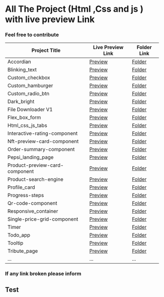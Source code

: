 <!--
  **Note:** This file is written in Markdown. To properly view the contents of this file, please use a Markdown viewer or editor.
-->

# All The Project (Html ,Css and js ) with live preview Link

### Feel free to contribute 

| Project Title | Live Preview Link | Folder Link |
| --- | --- | --- |
| Accordian | [Preview](https://varunuk09.github.io/HTML_PRACTICE_PROJECTS/accordian/) | [Folder](https://github.com/varunUk09/HTML_PRACTICE_PROJECTS/tree/master/Accordian) |
| Blinking_text | [Preview](https://varunuk09.github.io/HTML_PRACTICE_PROJECTS/blinking_text/) | [Folder](https://github.com/varunUk09/HTML_PRACTICE_PROJECTS/tree/master/blinking_text) |
| Custom_checkbox | [Preview](https://varunuk09.github.io/HTML_PRACTICE_PROJECTS/custom_checkbox/) | [Folder](https://github.com/varunUk09/HTML_PRACTICE_PROJECTS/tree/master/custom_checkbox) |
| Custom_hamburger | [Preview](https://varunuk09.github.io/HTML_PRACTICE_PROJECTS/custom_hamburger/) | [Folder](https://github.com/varunUk09/HTML_PRACTICE_PROJECTS/tree/master/custom_hamburger) |
| Custom_radio_btn | [Preview](https://varunuk09.github.io/HTML_PRACTICE_PROJECTS/custom_radio_btn/) | [Folder](https://github.com/varunUk09/HTML_PRACTICE_PROJECTS/tree/master/custom_radio_btn) |
| Dark_bright | [Preview](https://varunuk09.github.io/HTML_PRACTICE_PROJECTS/Dark_bright/) | [Folder](https://github.com/varunUk09/HTML_PRACTICE_PROJECTS/tree/master/Dark_bright) |
| File Downloader V1 | [Preview](https://varunuk09.github.io/HTML_PRACTICE_PROJECTS/File%20Downloader%20V1/) | [Folder](https://github.com/varunUk09/HTML_PRACTICE_PROJECTS/tree/master/File%20Downloader%20V1) |
| Flex_box_form | [Preview](https://varunuk09.github.io/HTML_PRACTICE_PROJECTS/flex_box_form/) | [Folder](https://github.com/varunUk09/HTML_PRACTICE_PROJECTS/tree/master/flex_box_form) |
| Html_css_js_tabs | [Preview](https://varunuk09.github.io/HTML_PRACTICE_PROJECTS/html_css_js_tabs/) | [Folder](https://github.com/varunUk09/HTML_PRACTICE_PROJECTS/tree/master/html_css_js_tabs) |
| Interactive-rating-component | [Preview](https://varunuk09.github.io/HTML_PRACTICE_PROJECTS/interactive-rating-component/) | [Folder](https://github.com/varunUk09/HTML_PRACTICE_PROJECTS/tree/master/interactive-rating-component) |
| Nft-preview-card-component | [Preview](https://varunuk09.github.io/HTML_PRACTICE_PROJECTS/nft-preview-card-component/) | [Folder](https://github.com/varunUk09/HTML_PRACTICE_PROJECTS/tree/master/nft-preview-card-component) |
| Order-summary-component | [Preview](https://varunuk09.github.io/HTML_PRACTICE_PROJECTS/order-summary-component/) | [Folder](https://github.com/varunUk09/HTML_PRACTICE_PROJECTS/tree/master/order-summary-component) |
| Pepsi_landing_page | [Preview](https://varunuk09.github.io/HTML_PRACTICE_PROJECTS/pepsi_landing_page/) | [Folder](https://github.com/varunUk09/HTML_PRACTICE_PROJECTS/tree/master/pepsi_landing_page) |
| Product-preview-card-component | [Preview](https://varunuk09.github.io/HTML_PRACTICE_PROJECTS/product-preview-card-component/) | [Folder](https://github.com/varunUk09/HTML_PRACTICE_PROJECTS/tree/master/product-preview-card-component) |
| Product-search-engine | [Preview](https://varunuk09.github.io/HTML_PRACTICE_PROJECTS/product-search-engine/) | [Folder](https://github.com/varunUk09/HTML_PRACTICE_PROJECTS/tree/master/product-search-engine) |
| Profile_card | [Preview](https://varunuk09.github.io/HTML_PRACTICE_PROJECTS/profile_card/) | [Folder](https://github.com/varunUk09/HTML_PRACTICE_PROJECTS/tree/master/profile_card) |
| Progress-steps | [Preview](https://varunuk09.github.io/HTML_PRACTICE_PROJECTS/progress-steps/) | [Folder](https://github.com/varunUk09/HTML_PRACTICE_PROJECTS/tree/master/progress-steps) |
| Qr-code-component | [Preview](https://varunuk09.github.io/HTML_PRACTICE_PROJECTS/qr-code-component/) | [Folder](https://github.com/varunUk09/HTML_PRACTICE_PROJECTS/tree/master/qr-code-component) |
| Responsive_container | [Preview](https://varunuk09.github.io/HTML_PRACTICE_PROJECTS/responsive_container/) | [Folder](https://github.com/varunUk09/HTML_PRACTICE_PROJECTS/tree/master/responsive_container) |
| Single-price-grid-component | [Preview](https://varunuk09.github.io/HTML_PRACTICE_PROJECTS/single-price-grid-component/) | [Folder](https://github.com/varunUk09/HTML_PRACTICE_PROJECTS/tree/master/single-price-grid-component) |
| Timer | [Preview](https://varunuk09.github.io/HTML_PRACTICE_PROJECTS/timer/) | [Folder](https://github.com/varunUk09/HTML_PRACTICE_PROJECTS/tree/master/timer) |
| Todo_app | [Preview](https://varunuk09.github.io/HTML_PRACTICE_PROJECTS/todo_app/) | [Folder](https://github.com/varunUk09/HTML_PRACTICE_PROJECTS/tree/master/todo_app) |
| Tooltip | [Preview](https://varunuk09.github.io/HTML_PRACTICE_PROJECTS/Tooltip/) | [Folder](https://github.com/varunUk09/HTML_PRACTICE_PROJECTS/tree/master/Tooltip) |
| Tribute_page | [Preview](https://varunuk09.github.io/HTML_PRACTICE_PROJECTS/Tribute_page/) | [Folder](https://github.com/varunUk09/HTML_PRACTICE_PROJECTS/tree/master/Tribute_page) |
| ... | ... | ... |

### If any link broken please inform
## Test